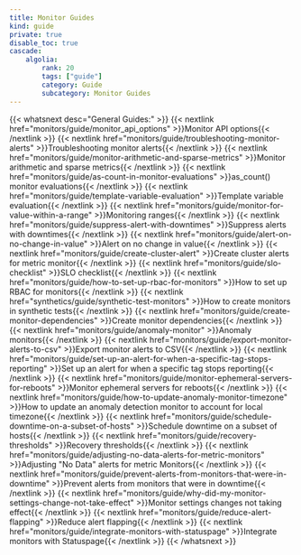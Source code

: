 ```yaml
---
title: Monitor Guides
kind: guide
private: true
disable_toc: true
cascade:
    algolia:
        rank: 20
        tags: ["guide"]
        category: Guide
        subcategory: Monitor Guides
---
```


{{< whatsnext desc="General Guides:" >}}
    {{< nextlink href="monitors/guide/monitor_api_options" >}}Monitor API options{{< /nextlink >}}
    {{< nextlink href="monitors/guide/troubleshooting-monitor-alerts" >}}Troubleshooting monitor alerts{{< /nextlink >}}
    {{< nextlink href="monitors/guide/monitor-arithmetic-and-sparse-metrics" >}}Monitor arithmetic and sparse metrics{{< /nextlink >}}
    {{< nextlink href="monitors/guide/as-count-in-monitor-evaluations" >}}as_count() monitor evaluations{{< /nextlink >}}
    {{< nextlink href="monitors/guide/template-variable-evaluation" >}}Template variable evaluation{{< /nextlink >}}
    {{< nextlink href="monitors/guide/monitor-for-value-within-a-range" >}}Monitoring ranges{{< /nextlink >}}
    {{< nextlink href="monitors/guide/suppress-alert-with-downtimes" >}}Suppress alerts with downtimes{{< /nextlink >}}
    {{< nextlink href="monitors/guide/alert-on-no-change-in-value" >}}Alert on no change in value{{< /nextlink >}}
    {{< nextlink href="monitors/guide/create-cluster-alert" >}}Create cluster alerts for metric monitor{{< /nextlink >}}
    {{< nextlink href="monitors/guide/slo-checklist" >}}SLO checklist{{< /nextlink >}}
    {{< nextlink href="monitors/guide/how-to-set-up-rbac-for-monitors" >}}How to set up RBAC for monitors{{< /nextlink >}}
    {{< nextlink href="synthetics/guide/synthetic-test-monitors" >}}How to create monitors in synthetic tests{{< /nextlink >}}
    {{< nextlink href="monitors/guide/create-monitor-dependencies" >}}Create monitor dependencies{{< /nextlink >}}
    {{< nextlink href="monitors/guide/anomaly-monitor" >}}Anomaly monitors{{< /nextlink >}}
    {{< nextlink href="monitors/guide/export-monitor-alerts-to-csv" >}}Export monitor alerts to CSV{{< /nextlink >}}
    {{< nextlink href="monitors/guide/set-up-an-alert-for-when-a-specific-tag-stops-reporting" >}}Set up an alert for when a specific tag stops reporting{{< /nextlink >}}
    {{< nextlink href="monitors/guide/monitor-ephemeral-servers-for-reboots" >}}Monitor ephemeral servers for reboots{{< /nextlink >}}
    {{< nextlink href="monitors/guide/how-to-update-anomaly-monitor-timezone" >}}How to update an anomaly detection monitor to account for local timezone{{< /nextlink >}}
    {{< nextlink href="monitors/guide/schedule-downtime-on-a-subset-of-hosts" >}}Schedule downtime on a subset of hosts{{< /nextlink >}}
    {{< nextlink href="monitors/guide/recovery-thresholds" >}}Recovery thresholds{{< /nextlink >}}
    {{< nextlink href="monitors/guide/adjusting-no-data-alerts-for-metric-monitors" >}}Adjusting "No Data" alerts for metric Monitors{{< /nextlink >}}
    {{< nextlink href="monitors/guide/prevent-alerts-from-monitors-that-were-in-downtime" >}}Prevent alerts from monitors that were in downtime{{< /nextlink >}}
    {{< nextlink href="monitors/guide/why-did-my-monitor-settings-change-not-take-effect" >}}Monitor settings changes not taking effect{{< /nextlink >}}
    {{< nextlink href="monitors/guide/reduce-alert-flapping" >}}Reduce alert flapping{{< /nextlink >}}
    {{< nextlink href="monitors/guide/integrate-monitors-with-statuspage" >}}Integrate monitors with Statuspage{{< /nextlink >}}
{{< /whatsnext >}}
